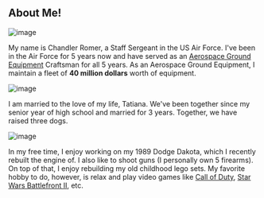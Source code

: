 ## About Me!

![image](https://user-images.githubusercontent.com/71666302/94974862-7d336f00-04d5-11eb-8fa4-440ab7e48c3a.png) 

My name is Chandler Romer, a Staff Sergeant in the US Air Force. I've been in the Air Force for 5 years now and have served as an [Aerospace Ground Equipment](https://www.airforce.com/careers/detail/aerospace-ground-equipment?ds_rl=1280510&ds_rl=1280513&ds_rl=1280513&gclid=Cj0KCQjw5eX7BRDQARIsAMhYLP-8-QLeNew1zo3WYYVFidhLz6_gG1WD4mQSdBICinosOcwT7RWaUwIaAjbzEALw_wcB&gclsrc=aw.ds) Craftsman for all 5 years. As an Aerospace Ground Equipment, I maintain a fleet of <b>40 million dollars</b> worth of equipment. 

![image](https://user-images.githubusercontent.com/71666302/95032630-f3280980-0680-11eb-9427-5961733ff0a9.png)

I am married to the love of my life, Tatiana. We've been together since my senior year of high school and married for 3 years. Together, we have raised three dogs. 

![image](https://user-images.githubusercontent.com/71666302/95036615-12796380-068e-11eb-95b5-a02cd0466ed2.png)

In my free time, I enjoy working on my 1989 Dodge Dakota, which I recently rebuilt the engine of. I also like to shoot guns (I personally own 5 firearms). On top of that, I enjoy rebuilding my old childhood lego sets. My favorite hobby to do, however, is relax and play video games like [Call of Duty](https://www.callofduty.com/home), [Star Wars Battlefront II](https://www.ea.com/games/starwars/battlefront/star-wars-battlefront-2), etc.
